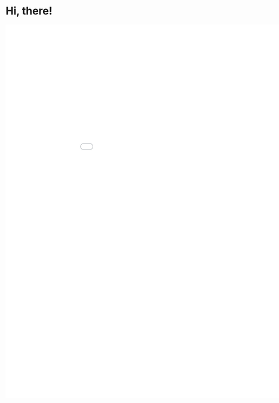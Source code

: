 # Hi, there!
<embed type="text/html" src="plot2015.html" width="1000" height="1000" scrolling="no">
